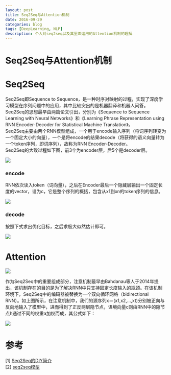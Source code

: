 ```yaml
--- 
layout: post 
title: Seq2Seq与Attention机制
date: 2016-09-29 
categories: blog 
tags: [DeepLearning, NLP] 
description: 个人对seq2seq以及其里面运用的Attention机制的理解
--- 
```


# Seq2Seq与Attention机制

# Seq2Seq

Seq2Seq即Sequence to Sequence，是一种时序对映射的过程，实现了深度学习模型在序列问题中的应用，其中比较突出的是机器翻译和机器人问答。Seq2Seq的思想最早由两篇论文引出，分别为《Sequence to Sequence Learning with Neural Networks》和《Learning Phrase Representation using RNN Encoder-Decoder for Statistical Machine Translation》。  
Seq2Seq主要由两个RNN模型组成，一个用于encode输入序列（将词序列转变为一个固定大小的向量），一个是将encode的结果decode（将获得的语义向量转为一个token序列，即词序列），故称为RNN Encoder-Decoder。  
Seq2Seq的大致过程如下图，前3个为encoder层，后5个是decoder层。

![](http://odjt9j2ec.bkt.clouddn.com/seq-to-seqseq2seq1.png)

### encode

RNN依次读入token（词向量），之后在Encoder最后一个隐藏层输出一个固定长度的vector，设为c，它是整个序列的概括，包含从x1到xn的token序列的信息。

![](http://odjt9j2ec.bkt.clouddn.com/seq-to-seqseq2seq2.png)

### decode

按照下式求出优化目标，之后求极大似然估计即可。

![](http://odjt9j2ec.bkt.clouddn.com/seq-to-seqseq2seq3.png)


# Attention

![](http://odjt9j2ec.bkt.clouddn.com/seq-to-seqseq2seq4.png)

作为Seq2Seq中的重要组成部分，注意机制最早由Bahdanau等人于2014年提出，该机制存在的目的是为了解决RNN中只支持固定长度输入的瓶颈。在该机制环境下，Seq2Seq中的编码器被替换为一个双向循环网络（bidirectional RNN）。如上图所示，在注意机制中，我们的源序列x＝(x1,x2,…,xt)分别被正向与反向地输入了模型中，进而得到了正反两层隐节点，语境向量c则由RNN中的隐节点h通过不同的权重a加权而成，其公式如下：

![](http://odjt9j2ec.bkt.clouddn.com/seq-to-seqseq2seq5.png)


# 参考


[1] [Seq2Seq的DIY简介](http://www.jianshu.com/p/124b777e0c55)  
[2] [seq2seq模型](http://blog.csdn.net/sunlylorn/article/details/50607376)
